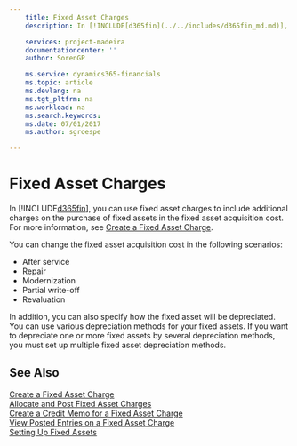 ```yaml
---
    title: Fixed Asset Charges
    description: In [!INCLUDE[d365fin](../../includes/d365fin_md.md)], you can use fixed asset charges to include additional charges on the purchase of fixed assets in the fixed asset acquisition cost.

    services: project-madeira
    documentationcenter: ''
    author: SorenGP

    ms.service: dynamics365-financials
    ms.topic: article
    ms.devlang: na
    ms.tgt_pltfrm: na
    ms.workload: na
    ms.search.keywords:
    ms.date: 07/01/2017
    ms.author: sgroespe

---
```

# Fixed Asset Charges
In [!INCLUDE[d365fin](../../includes/d365fin_md.md)], you can use fixed asset charges to include additional charges on the purchase of fixed assets in the fixed asset acquisition cost. For more information, see [Create a Fixed Asset Charge](how-to-create-a-fixed-asset-charge.md).  

You can change the fixed asset acquisition cost in the following scenarios:  

- After service  
- Repair  
- Modernization  
- Partial write-off  
- Revaluation  

In addition, you can also specify how the fixed asset will be depreciated. You can use various depreciation methods for your fixed assets. If you want to depreciate one or more fixed assets by several depreciation methods, you must set up multiple fixed asset depreciation methods.  

## See Also  
 [Create a Fixed Asset Charge](how-to-create-a-fixed-asset-charge.md)   
 [Allocate and Post Fixed Asset Charges](how-to-allocate-and-post-fixed-asset-charges.md)   
 [Create a Credit Memo for a Fixed Asset Charge](how-to-create-a-credit-memo-for-a-fixed-asset-charge.md)   
 [View Posted Entries on a Fixed Asset Charge](how-to-view-posted-entries-on-a-fixed-asset-charge.md)   
 [Setting Up Fixed Assets](../../fa-setup.md)
